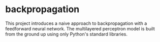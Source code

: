# backpropagation
This project introduces a naive approach to backpropagation with a feedforward neural network. The multilayered perceptron model is built from the ground up using only Python's standard libraries.
